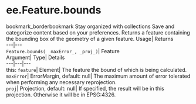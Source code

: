  
#  ee.Feature.bounds
bookmark_borderbookmark Stay organized with collections  Save and categorize content based on your preferences.
Returns a feature containing the bounding box of the geometry of a given feature. 
Usage| Returns  
---|---  
`Feature.bounds( _maxError_, _proj_)`| Feature  
Argument| Type| Details  
---|---|---  
this: `feature`| Element| The feature the bound of which is being calculated.  
`maxError`| ErrorMargin, default: null| The maximum amount of error tolerated when performing any necessary reprojection.  
`proj`| Projection, default: null| If specified, the result will be in this projection. Otherwise it will be in EPSG:4326.  
